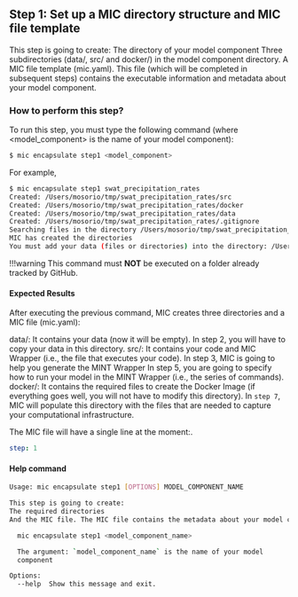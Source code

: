 ## Step 1: Set up a MIC directory structure and MIC file template

This step is going to create:
The directory of your model component
Three subdirectories (data/, src/ and docker/) in the model component directory.
A MIC file template (mic.yaml). This file (which will be completed in subsequent steps) contains the executable information and metadata  about your model component.

### How to perform this step?

To run this step, you must type the following command (where <model_component> is the name of your model component):

```bash
$ mic encapsulate step1 <model_component>
```

For example,

```bash
$ mic encapsulate step1 swat_precipitation_rates
Created: /Users/mosorio/tmp/swat_precipitation_rates/src
Created: /Users/mosorio/tmp/swat_precipitation_rates/docker
Created: /Users/mosorio/tmp/swat_precipitation_rates/data
Created: /Users/mosorio/tmp/swat_precipitation_rates/.gitignore
Searching files in the directory /Users/mosorio/tmp/swat_precipitation_rates
MIC has created the directories
You must add your data (files or directories) into the directory: /Users/mosorio/tmp/swat_precipitation_rates/data
```
!!!warning
    This command must **NOT** be executed on a folder already tracked by GitHub.


#### Expected Results

After executing the previous command, MIC creates three directories and a MIC file (mic.yaml):


data/: It contains your data (now it will be empty). In step 2,  you will have  to copy your data in this directory.
src/: It contains your code and MIC Wrapper (i.e., the  file that executes your code).
In step 3, MIC is going to help you generate the MINT Wrapper
In step 5, you are going to specify how to run your model in the MINT Wrapper (i.e., the series of commands).
docker/: It contains the required files to create the Docker Image (if everything goes well, you will not have to modify this directory). In `step 7`, MIC will populate this directory with the files that are needed to capture your computational infrastructure. 

The MIC file will have a single line at the moment:.

```yaml
step: 1
```


#### Help command

```bash
Usage: mic encapsulate step1 [OPTIONS] MODEL_COMPONENT_NAME

This step is going to create:
The required directories 
And the MIC file. The MIC file contains the metadata about your model component.

  mic encapsulate step1 <model_component_name>

  The argument: `model_component_name` is the name of your model
  component

Options:
  --help  Show this message and exit.

```
